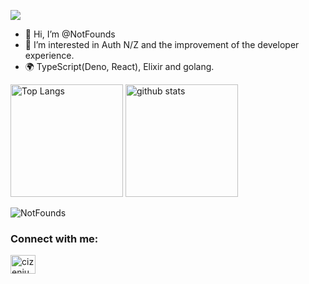 ![](https://komarev.com/ghpvc/?username=NotFounds)

- 👋 Hi, I’m @NotFounds
- 👀 I’m interested in Auth N/Z and the improvement of the developer experience.
- 🌍 TypeScript(Deno, React), Elixir and golang.

<p align="left"> 
  <img alt="Top Langs" height="180px" src="https://github-readme-stats.vercel.app/api/top-langs/?username=NotFounds&layout=compact&show_icons=true" />
  <img alt="github stats" height="180px" src="https://github-readme-stats.vercel.app/api?username=NotFounds&show_icons=true&theme=transparent&include_all_commits=true&count_private=true" />
</p>
<p><img align="center" src="https://github-readme-streak-stats.herokuapp.com/?user=NotFounds" alt="NotFounds" /></p>

<h3 align="left">Connect with me:</h3>
<p align="left">
  <a href="https://twitter.com/NotFounds8080" target="blank"><img align="center" src="https://cdn.jsdelivr.net/npm/simple-icons@3.0.1/icons/twitter.svg" alt="cizenium" height="30" width="40" /></a>
</p>

<!---
NotFounds/NotFounds is a ✨ special ✨ repository because its `README.md` (this file) appears on your GitHub profile.
You can click the Preview link to take a look at your changes.
--->

